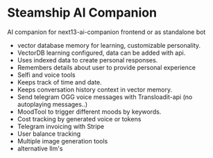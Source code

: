 # Steamship AI Companion

AI companion for next13-ai-companion frontend or as standalone bot

- vector database memory for learning, customizable personality.
- VectorDB learning configured, data can be added with api.
- Uses indexed data to create personal responses.
- Remembers details about user to provide personal experience
- Selfi and voice tools
- Keeps track of time and date.
- Keeps conversation history context in vector memory.
- Send telegram OGG voice messages with Transloadit-api (no autoplaying messages..)
- MoodTool to trigger different moods by keywords.
- Cost tracking by generated voice or tokens
- Telegram invoicing with Stripe
- User balance tracking
- Multiple image generation tools
- alternative llm's



